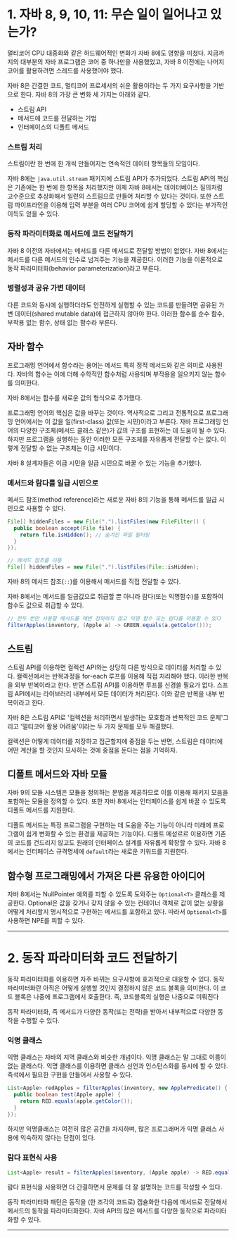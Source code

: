 # 1. 자바 8, 9, 10, 11: 무슨 일이 일어나고 있는가?

멀티코어 CPU 대중화와 같은 하드웨어적인 변화가 자바 8에도 영향을 미쳤다. 지금까지의 대부분의 자바 프로그램은 코어 중 하나만을 사용했었고, 자바 8 이전에는 나머지 코어를 활용하려면 스레드를 사용했어야 했다.

자바 8은 간결한 코드, 멀티코어 프로세서의 쉬운 활용이라는 두 가지 요구사항을 기반으로 한다. 자바 8의 가장 큰 변화 세 가지는 아래와 같다.

- 스트림 API
- 메서드에 코드를 전달하는 기법
- 인터페이스의 디폴트 메서드

### 스트림 처리
스트림이란 한 번에 한 개씩 만들어지는 연속적인 데이터 항목들의 모임이다. 

자바 8에는 `java.util.stream` 패키지에 스트림 API가 추가되었다. 스트림 API의 핵심은 기존에는 한 번에 한 항목을 처리했지만 이제 자바 8에서는 데이터베이스 질의처럼 고수준으로 추상화해서 일련의 스트림으로 만들어 처리할 수 있다는 것이다. 또한 스트림 파이프라인을 이용해 입력 부분을 여러 CPU 코어에 쉽게 할당할 수 있다는 부가적인 이득도 얻을 수 있다.

### 동작 파라미터화로 메서드에 코드 전달하기
자바 8 이전의 자바에서는 메서드를 다른 메서드로 전달할 방법이 없었다. 자바 8에서는 메서드를 다른 메서드의 인수로 넘겨주는 기능을 제공한다. 이러한 기능을 이론적으로 동작 파라미터화(behavior parameterization)라고 부른다.

### 병렬성과 공유 가변 데이터
다른 코드와 동시에 실행하더라도 안전하게 실행할 수 있는 코드를 만들려면 공유된 가변 데이터(shared mutable data)에 접근하지 않아야 한다. 이러한 함수를 순수 함수, 부작용 없는 함수, 상태 없는 함수라 부른다.

## 자바 함수
프로그래밍 언어에서 함수라는 용어는 메서드 특히 정적 메서드와 같은 의미로 사용된다. 자바의 함수는 이에 더해 수학적인 함수처럼 사용되며 부작용을 일으키지 않는 함수를 의미한다.

자바 8에서는 함수를 새로운 값의 형식으로 추가했다. 

프로그래밍 언어의 핵심은 값을 바꾸는 것이다. 역사적으로 그리고 전통적으로 프로그래밍 언어에서는 이 값을 일(first-class) 값(또는 시민)이라고 부른다. 자바 프로그래밍 언어의 다양한 구조체(메서드 클래스 같은)가 값의 구조를 표현하는 데 도움이 될 수 있다. 하지만 프로그램을 실행하는 동안 이러한 모든 구조체를 자유롭게 전달할 수는 없다. 이렇게 전달할 수 없는 구조체는 이급 시민이다.

자바 8 설계자들은 이급 시민을 일급 시민으로 바꿀 수 있는 기능을 추가했다.

### 메서드와 람다를 일급 시민으로
메서드 참조(method reference)라는 새로운 자바 8의 기능을 통해 메서드를 일급 시민으로 사용할 수 있다.

``` java
File[] hiddenFiles = new File(".").listFiles(new FileFilter() {
  public boolean accept(File file) {
    return file.isHidden(); // 숨겨진 파일 필터링
  }
});

// 메서드 참조를 이용
File[] hiddenFiles = new File(".").listFiles(File::isHidden);
```
자바 8의 메서드 참조(`::`)를 이용해서 메서드를 직접 전달할 수 있다. 

자바 8에서는 메서드를 일급값으로 취급할 뿐 아니라 람다(또는 익명함수)를 포함하여 함수도 값으로 취급할 수 있다. 
``` java
// 한두 번만 사용할 메서드를 매번 정의하지 않고 익명 함수 또는 람다를 이용할 수 있다
filterApples(inventory, (Apple a) -> GREEN.equals(a.getColor()));
```

## 스트림
스트림 API를 이용하면 컬렉션 API와는 상당히 다른 방식으로 데이터를 처리할 수 있다. 컬렉션에서는 반복과정을 for-each 루프를 이용해 직접 처리해야 했다. 이러한 반복을 외부 반복이라고 한다. 반면 스트림 API를 이용하면 루프를 신경쓸 필요가 없다. 스프림 API에서는 라이브러리 내부에서 모든 데이터가 처리된다. 이와 같은 반복을 내부 반복이라고 한다.

자바 8은 스트림 API로 '컬렉션을 처리하면서 발생하는 모호함과 반복적인 코드 문제'그리고 '멀티코어 활용 어려움'이라는 두 가지 문제를 모두 해결했다.

컬렉션은 어떻게 데이터를 저장하고 접근할지에 중점을 두는 반면, 스트림은 데이터에 어떤 계산을 할 것인지 묘사하는 것에 중점을 둔다는 점을 기억하자.


## 디폴트 메서드와 자바 모듈
자바 9의 모듈 시스템은 모듈을 정의하는 문법을 제공하므로 이를 이용해 패키지 모음을 포함하는 모듈을 정의할 수 있다. 또한 자바 8에서는 인터페이스를 쉽게 바꿀 수 있도록 디폴트 메서드를 지원한다.

디폴트 메서드는 특정 프로그램을 구현하는 데 도움을 주는 기능이 아니라 미래에 프로그램이 쉽게 변화할 수 있는 환경을 제공하는 기능이다. 디폴트 메섣르르 이용하면 기존의 코드를 건드리지 않고도 원래의 인터페이스 설계를 자유롭게 확장할 수 있다. 자바 8에서는 인터페이스 규격명세에 `default`라는 새로운 키워드를 지원한다.

## 함수형 프로그래밍에서 가져온 다른 유용한 아이디어
자바 8에서는 NullPointer 예외를 피할 수 있도록 도와주는 `Optional<T>` 클래스를 제공한다. Optional은 값을 갖거나 갖지 않을 수 있는 컨테이너 객체로 값이 없는 상황을 어떻게 처리할지 명시적으로 구현하는 메서드를 포함하고 있다. 따라서 `Optional<T>`를 사용하면 NPE를 피할 수 있다.

---

# 2. 동작 파라미터화 코드 전달하기

동작 파라미터화를 이용하면 자주 바뀌는 요구사항에 효과적으로 대응할 수 있다. 동작 파라미터화란 아직은 어떻게 실행할 것인지 결정하지 않은 코드 블록을 의미한다. 이 코드 블록은 나중에 프로그램에서 호출한다. 즉, 코드블록의 실행은 나중으로 미뤄진다

동작 파라미터화, 즉 메서드가 다양한 동작(또는 전략)을 받아서 내부적으로 다양한 동작을 수행할 수 있다.

### 익명 클래스
익명 클래스는 자바의 지역 클래스와 비슷한 개념이다. 익명 클래스는 말 그대로 이름이 없는 클래스다. 익명 클래스를 이용하면 클래스 선언과 인스턴스화를 동시에 할 수 있다. 즉석에서 필요한 구현을 만들어서 사용할 수 있다.

``` java
List<Apple> redApples = filterApples(inventory, new ApplePredicate() {
  public boolean test(Apple apple) {
    return RED.equals(apple.getColor());
  }
});
```
하지만 익명클래스는 여전히 많은 공간을 차지하며, 많은 프로그래머가 익명 클래스 사용에 익숙하지 않다는 단점이 있다.

### 람다 표현식 사용
``` java
List<Apple> result = filterApples(inventory, (Apple apple) -> RED.equals(apple.getColor()));
```
람다 표현식을 사용하면 더 간결하면서 문제를 더 잘 설명하는 코드를 작성할 수 있다. 

동작 파라미터화 패턴은 동작을 (한 조각의 코드로) 캡슐화한 다음에 메서드로 전달해서 메서드의 동작을 파라미터화한다. 자바 API의 많은 메서드를 다양한 동작으로 파라미터화할 수 있다.

---
